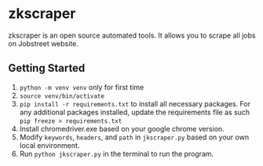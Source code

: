 # zkscraper
zkscraper is an open source automated tools. It allows you to scrape all jobs on Jobstreet website.

## Getting Started
1. `python -m venv venv` only for first time
2. `source venv/bin/activate`
3. `pip install -r requirements.txt` to install all necessary packages. For any additional packages installed, update the requirements file as such `pip freeze > requirements.txt`
4. Install chromedriver.exe based on your google chrome version.
5. Modify `keywords`, `headers`, and `path` in `jkscraper.py` based on your own local environment.
6. Run `python jkscraper.py` in the terminal to run the program.
